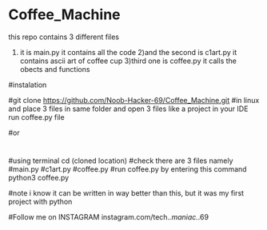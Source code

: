 # Coffee_Machine
this repo contains 3 different files 
1) it is main.py it contains all the code
2)and the second is c1art.py it contains ascii art of coffee cup
3)third one is coffee.py it calls the obects and functions

#instalation

#git clone https://github.com/Noob-Hacker-69/Coffee_Machine.git
#in linux and place 3 files in same folder and open 3 files like a project in your IDE run coffee.py file 

#or 
#
#using terminal cd (cloned location)
#check there are 3 files namely 
#main.py 
#c1art.py
#coffee.py
#run coffee.py by entering this command python3 coffee.py


#note
i know it can be written in way better than this, but it was my first project with python

#Follow me on INSTAGRAM instagram.com/tech._.maniac._.69
